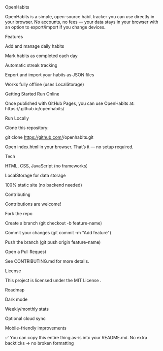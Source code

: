 OpenHabits

OpenHabits is a simple, open-source habit tracker you can use directly in your browser.
No accounts, no fees — your data stays in your browser with an option to export/import if you change devices.

Features

Add and manage daily habits

Mark habits as completed each day

Automatic streak tracking

Export and import your habits as JSON files

Works fully offline (uses LocalStorage)

Getting Started
Run Online

Once published with GitHub Pages, you can use OpenHabits at:
https://<your-username>.github.io/openhabits/

Run Locally

Clone this repository:

git clone https://github.com/<your-username>/openhabits.git


Open index.html in your browser.
That’s it — no setup required.

Tech

HTML, CSS, JavaScript (no frameworks)

LocalStorage for data storage

100% static site (no backend needed)

Contributing

Contributions are welcome!

Fork the repo

Create a branch (git checkout -b feature-name)

Commit your changes (git commit -m "Add feature")

Push the branch (git push origin feature-name)

Open a Pull Request

See CONTRIBUTING.md for more details.

License

This project is licensed under the MIT License
.

Roadmap

 Dark mode

 Weekly/monthly stats

 Optional cloud sync

 Mobile-friendly improvements

✅ You can copy this entire thing as-is into your README.md.
No extra backticks → no broken formatting
